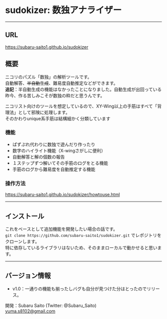 
# sudokizer: 数独アナライザー

---

## URL

https://subaru-saito1.github.io/sudokizer


## 概要

ニコリのパズル「数独」の解析ツールです。<br>
自動解答、<s>半自動生成</s>、難易度自動推定などができます。<br>
**追記**：半自動生成の機能はなかったことになりました。自動生成が出回っている昨今、作る苦しみこそが数独の粋だと思うんです。

ニコリスト向けのツールを想定しているので、XY-Wing以上の手筋はすべて「背理法」として邪険に処理します。<br>
そのかわりunique系手筋は結構細かく分類しています<br>

### 機能

- ぱずぷれ代わりに数独で遊んだり作ったり
- 数字のハイライト機能（X-wingさがしに便利）
- 自動解答と解の個数の報告
- １ステップずつ解いてその手筋のログをとる機能
- 手筋のログから難易度を自動推定する機能

### 操作方法

https://subaru-saito1.github.io/sudokizer/howtouse.html


---

## インストール

これをベースとして追加機能を開発したい場合の話です。<br>
`git clone https://github.com/subaru-saito1/sudokizer.git` でレポジトリをクローンします。<br>
特に依存しているライブラリはないため、そのままローカルで動かせると思います。<br>


---

## バージョン情報

- v1.0：一通りの機能も揃ったしバグも自分が見つけた分はとったのでリリース。

開発：Subaru Saito (Twitter: @Subaru_Saito) <br>
      <yuma.s8102@gmail.com>


